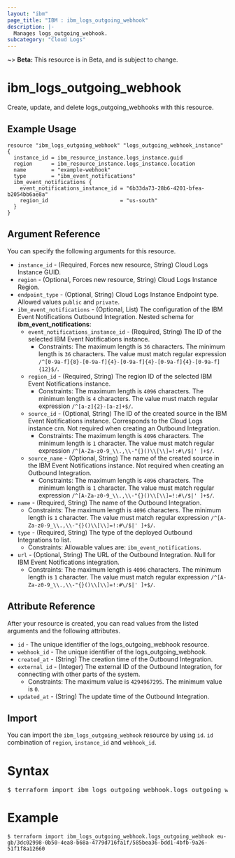 ```yaml
---
layout: "ibm"
page_title: "IBM : ibm_logs_outgoing_webhook"
description: |-
  Manages logs_outgoing_webhook.
subcategory: "Cloud Logs"
---
```


~> **Beta:** This resource is in Beta, and is subject to change.

# ibm_logs_outgoing_webhook

Create, update, and delete logs_outgoing_webhooks with this resource.

## Example Usage

```hcl
resource "ibm_logs_outgoing_webhook" "logs_outgoing_webhook_instance" {
  instance_id = ibm_resource_instance.logs_instance.guid
  region      = ibm_resource_instance.logs_instance.location
  name        = "example-webhook"
  type        = "ibm_event_notifications"
  ibm_event_notifications {
    event_notifications_instance_id = "6b33da73-28b6-4201-bfea-b2054bb6ae8a"
    region_id                       = "us-south"
  }
}
```

## Argument Reference

You can specify the following arguments for this resource.

* `instance_id` - (Required, Forces new resource, String)  Cloud Logs Instance GUID.
* `region` - (Optional, Forces new resource, String) Cloud Logs Instance Region.
* `endpoint_type` - (Optional, String) Cloud Logs Instance Endpoint type. Allowed values `public` and `private`.
* `ibm_event_notifications` - (Optional, List) The configuration of the IBM Event Notifications Outbound Integration.
Nested schema for **ibm_event_notifications**:
	* `event_notifications_instance_id` - (Required, String) The ID of the selected IBM Event Notifications instance.
	  * Constraints: The maximum length is `36` characters. The minimum length is `36` characters. The value must match regular expression `/^[0-9a-f]{8}-[0-9a-f]{4}-[0-9a-f]{4}-[0-9a-f]{4}-[0-9a-f]{12}$/`.
	* `region_id` - (Required, String) The region ID of the selected IBM Event Notifications instance.
	  * Constraints: The maximum length is `4096` characters. The minimum length is `4` characters. The value must match regular expression `/^[a-z]{2}-[a-z]+$/`.
	* `source_id` - (Optional, String) The ID of the created source in the IBM Event Notifications instance. Corresponds to the Cloud Logs instance crn. Not required when creating an Outbound Integration.
	  * Constraints: The maximum length is `4096` characters. The minimum length is `1` character. The value must match regular expression `/^[A-Za-z0-9_\\.,\\-"{}()\\[\\]=!:#\/$|' ]+$/`.
	* `source_name` - (Optional, String) The name of the created source in the IBM Event Notifications instance. Not required when creating an Outbound Integration.
	  * Constraints: The maximum length is `4096` characters. The minimum length is `1` character. The value must match regular expression `/^[A-Za-z0-9_\\.,\\-"{}()\\[\\]=!:#\/$|' ]+$/`.
* `name` - (Required, String) The name of the Outbound Integration.
  * Constraints: The maximum length is `4096` characters. The minimum length is `1` character. The value must match regular expression `/^[A-Za-z0-9_\\.,\\-"{}()\\[\\]=!:#\/$|' ]+$/`.
* `type` - (Required, String) The type of the deployed Outbound Integrations to list.
  * Constraints: Allowable values are: `ibm_event_notifications`.
* `url` - (Optional, String) The URL of the Outbound Integration. Null for IBM Event Notifications integration.
  * Constraints: The maximum length is `4096` characters. The minimum length is `1` character. The value must match regular expression `/^[A-Za-z0-9_\\.,\\-"{}()\\[\\]=!:#\/$|' ]+$/`.

## Attribute Reference

After your resource is created, you can read values from the listed arguments and the following attributes.

* `id` - The unique identifier of the logs_outgoing_webhook resource.
* `webhook_id` - The unique identifier of the logs_outgoing_webhook.
* `created_at` - (String) The creation time of the Outbound Integration.
* `external_id` - (Integer) The external ID of the Outbound Integration, for connecting with other parts of the system.
  * Constraints: The maximum value is `4294967295`. The minimum value is `0`.
* `updated_at` - (String) The update time of the Outbound Integration.


## Import

You can import the `ibm_logs_outgoing_webhook` resource by using `id`. `id` combination of `region`, `instance_id` and `webhook_id`.

# Syntax
<pre>
$ terraform import ibm_logs_outgoing_webhook.logs_outgoing_webhook < region >/< instance_id >/< webhook_id >;
</pre>

# Example
```
$ terraform import ibm_logs_outgoing_webhook.logs_outgoing_webhook eu-gb/3dc02998-0b50-4ea8-b68a-4779d716fa1f/585bea36-bdd1-4bfb-9a26-51f1f8a12660
```

